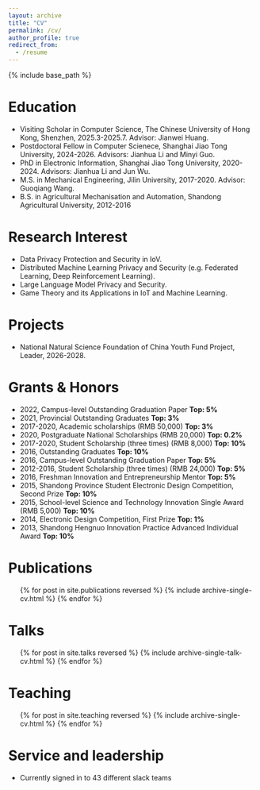 ```yaml
---
layout: archive
title: "CV"
permalink: /cv/
author_profile: true
redirect_from:
  - /resume
---
```


{% include base_path %}

Education
======
* Visiting Scholar in Computer Science, The Chinese University of Hong Kong, Shenzhen, 2025.3-2025.7. Advisor: Jianwei Huang.
* Postdoctoral Fellow in Computer Scienece, Shanghai Jiao Tong University, 2024-2026. Advisors: Jianhua Li and Minyi Guo.
* PhD in Electronic Information, Shanghai Jiao Tong University, 2020-2024. Advisors: Jianhua Li and Jun Wu.
* M.S. in Mechanical Engineering, Jilin University, 2017-2020. Advisor: Guoqiang Wang.
* B.S. in Agricultural Mechanisation and Automation, Shandong Agricultural University, 2012-2016

Research Interest
======
* Data Privacy Protection and Security in IoV.
* Distributed Machine Learning Privacy and Security (e.g. Federated Learning, Deep Reinforcement Learning).
* Large Language Model Privacy and Security.
* Game Theory and its Applications in IoT and Machine Learning.

Projects
======
* National Natural Science Foundation of China Youth Fund Project, Leader, 2026-2028.
  
Grants & Honors
======
* 2022, Campus-level Outstanding Graduation Paper **Top: 5%**
* 2021, Provincial Outstanding Graduates **Top: 3%**
* 2017-2020, Academic scholarships (RMB 50,000) **Top: 3%**
* 2020, Postgraduate National Scholarships (RMB 20,000) **Top: 0.2%**
* 2017-2020, Student Scholarship (three times) (RMB 8,000) **Top: 10%**
* 2016, Outstanding Graduates **Top: 10%**
* 2016, Campus-level Outstanding Graduation Paper **Top: 5%**
* 2012-2016, Student Scholarship (three times) (RMB 24,000) **Top: 5%**
* 2016, Freshman Innovation and Entrepreneurship Mentor **Top: 5%**
* 2015, Shandong Province Student Electronic Design Competition, Second Prize **Top: 10%**
* 2015, School-level Science and Technology Innovation Single Award (RMB 5,000) **Top: 10%**
* 2014, Electronic Design Competition, First Prize **Top: 1%**
* 2013, Shandong Hengnuo Innovation Practice Advanced Individual Award **Top: 10%**

Publications
======
  <ul>{% for post in site.publications reversed %}
    {% include archive-single-cv.html %}
  {% endfor %}</ul>
  
Talks
======
  <ul>{% for post in site.talks reversed %}
    {% include archive-single-talk-cv.html  %}
  {% endfor %}</ul>
  
Teaching
======
  <ul>{% for post in site.teaching reversed %}
    {% include archive-single-cv.html %}
  {% endfor %}</ul>
  
Service and leadership
======
* Currently signed in to 43 different slack teams
